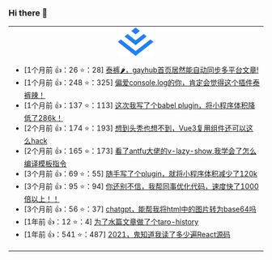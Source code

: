 ### Hi there 👋

<!--
**zikkeung/zikkeung** is a ✨ _special_ ✨ repository because its `README.md` (this file) appears on your GitHub profile.

Here are some ideas to get you started:

- 🔭 I’m currently working on ...
- 🌱 I’m currently learning ...
- 👯 I’m looking to collaborate on ...
- 🤔 I’m looking for help with ...
- 💬 Ask me about ...
- 📫 How to reach me: ...
- 😄 Pronouns: ...
- ⚡ Fun fact: ...
-->

<!-- multi-platform-posts start -->
  <table align="center">
      <tr>
        <td align="center" width="800px" valign="top">
          <div align="center"><img src='https://raw.githubusercontent.com/baozouai/multi-platform-posts-action/main/assets/juejin.svg' alt='juejin'/></div>
<ul>
<li align='left'>[1个月前 👍：26  ⭐：28]
      <a href="https://juejin.cn/post/7233053557834285117" target="_blank">泰裤🌶，gayhub首页居然能自动同步多平台文章!</a>
      </li>
<li align='left'>[1个月前 👍：248  ⭐：325]
      <a href="https://juejin.cn/post/7231577806189133884" target="_blank">偏爱console.log的你，肯定会觉得这个插件泰裤辣！</a>
      </li>
<li align='left'>[1个月前 👍：137  ⭐：113]
      <a href="https://juejin.cn/post/7223779544368545853" target="_blank">这次我写了个babel plugin，将小程序体积降低了286k！</a>
      </li>
<li align='left'>[2个月前 👍：174  ⭐：193]
      <a href="https://juejin.cn/post/7222676935146307644" target="_blank">想到头秃也想不到，Vue3复用组件还可以这么hack</a>
      </li>
<li align='left'>[2个月前 👍：165  ⭐：173]
      <a href="https://juejin.cn/post/7217836890119995450" target="_blank">看了antfu大佬的v-lazy-show,我学会了怎么编译模板指令</a>
      </li>
<li align='left'>[3个月前 👍：69  ⭐：55]
      <a href="https://juejin.cn/post/7207079381670740025" target="_blank">随手写了个plugin，就将小程序体积减少了120k</a>
      </li>
<li align='left'>[3个月前 👍：95  ⭐：94]
      <a href="https://juejin.cn/post/7204100122887536700" target="_blank">你还别不信，我帮同事优化代码，速度快了1000倍以上！！</a>
      </li>
<li align='left'>[3个月前 👍：56  ⭐：37]
      <a href="https://juejin.cn/post/7202998949455790139" target="_blank">chatgpt，能帮我将html中的图片转为base64吗</a>
      </li>
<li align='left'>[1年前 👍：12  ⭐：4]
      <a href="https://juejin.cn/post/7086255607623188494" target="_blank">为了水篇文章做了个taro-history</a>
      </li>
<li align='left'>[1年前 👍：541  ⭐：487]
      <a href="https://juejin.cn/post/7045083558259458061" target="_blank">2021，鬼知道我读了多少遍React源码</a>
      </li>
</ul>
        </td>
      </tr>
    </table>
    <!-- multi-platform-posts end -->
